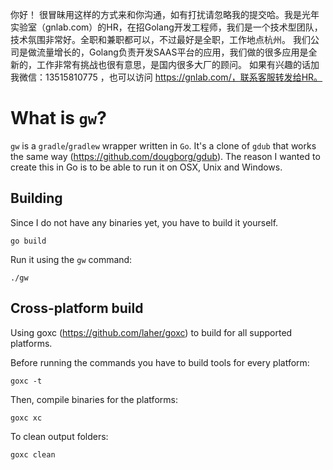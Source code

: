 你好！
很冒昧用这样的方式来和你沟通，如有打扰请忽略我的提交哈。我是光年实验室（gnlab.com）的HR，在招Golang开发工程师，我们是一个技术型团队，技术氛围非常好。全职和兼职都可以，不过最好是全职，工作地点杭州。
我们公司是做流量增长的，Golang负责开发SAAS平台的应用，我们做的很多应用是全新的，工作非常有挑战也很有意思，是国内很多大厂的顾问。
如果有兴趣的话加我微信：13515810775  ，也可以访问 https://gnlab.com/，联系客服转发给HR。
# What is `gw`?

`gw` is a `gradle`/`gradlew` wrapper written in `Go`. It's a clone of `gdub`
that works the same way (https://github.com/dougborg/gdub). The reason I
wanted to create this in Go is to be able to run it on OSX, Unix and Windows.

## Building

Since I do not have any binaries yet, you have to build it yourself.

    go build

Run it using the `gw` command:

    ./gw

## Cross-platform build

Using goxc (https://github.com/laher/goxc) to build for all supported
platforms.

Before running the commands you have to build tools for every platform:

    goxc -t

Then, compile binaries for the platforms:

    goxc xc

To clean output folders:

    goxc clean

